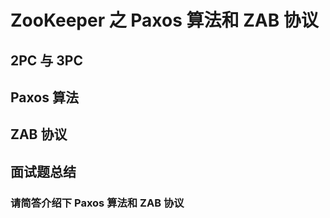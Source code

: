 # ZooKeeper 之 Paxos 算法和 ZAB 协议


## 2PC 与 3PC



## Paxos 算法



##  ZAB 协议


## 面试题总结
### 请简答介绍下 Paxos 算法和 ZAB 协议


